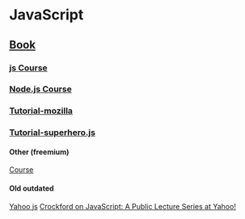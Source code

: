 # JavaScript

## [Book](https://eloquentjavascript.net/)

### [js Course](http://www.w3schools.com/)
### [Node.js Course](https://nodeschool.io/)

### [Tutorial-mozilla](https://developer.mozilla.org/en-US/Learn/Getting_started_with_the_web/JavaScript_basics)
### [Tutorial-superhero.js](http://superherojs.com/)

#### Other (freemium)
[Course](https://www.codecademy.com/catalog/language/javascript)

#### Old outdated
[Yahoo js](https://clarle.github.io/yui3/)
[Crockford on JavaScript: A Public Lecture Series at Yahoo!](https://developer.yahoo.com/yui/theater/)
